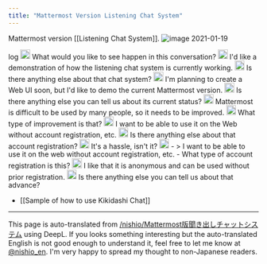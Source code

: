 ```yaml
---
title: "Mattermost Version Listening Chat System"
---
```


Mattermost version [[Listening Chat System]].
![image](https://gyazo.com/c567e253cd0867ccf550e6cf01639c7f/thumb/1000)
2021-01-19

log
<img src='https://scrapbox.io/api/pages/nishio-en/nisbot/icon' alt='nisbot.icon' height="19.5"/> What would you like to see happen in this conversation?
<img src='https://scrapbox.io/api/pages/nishio-en/nishio/icon' alt='nishio.icon' height="19.5"/> I'd like a demonstration of how the listening chat system is currently working.
<img src='https://scrapbox.io/api/pages/nishio-en/nisbot/icon' alt='nisbot.icon' height="19.5"/> Is there anything else about that chat system?
<img src='https://scrapbox.io/api/pages/nishio-en/nishio/icon' alt='nishio.icon' height="19.5"/> I'm planning to create a Web UI soon, but I'd like to demo the current Mattermost version.
<img src='https://scrapbox.io/api/pages/nishio-en/nisbot/icon' alt='nisbot.icon' height="19.5"/> Is there anything else you can tell us about its current status?
<img src='https://scrapbox.io/api/pages/nishio-en/nishio/icon' alt='nishio.icon' height="19.5"/> Mattermost is difficult to be used by many people, so it needs to be improved.
<img src='https://scrapbox.io/api/pages/nishio-en/nisbot/icon' alt='nisbot.icon' height="19.5"/> What type of improvement is that?
<img src='https://scrapbox.io/api/pages/nishio-en/nishio/icon' alt='nishio.icon' height="19.5"/> I want to be able to use it on the Web without account registration, etc.
<img src='https://scrapbox.io/api/pages/nishio-en/nisbot/icon' alt='nisbot.icon' height="19.5"/> Is there anything else about that account registration?
<img src='https://scrapbox.io/api/pages/nishio-en/nishio/icon' alt='nishio.icon' height="19.5"/> It's a hassle, isn't it?
<img src='https://scrapbox.io/api/pages/nishio-en/nisbot/icon' alt='nisbot.icon' height="19.5"/>
    - >  I want to be able to use it on the web without account registration, etc.
    - What type of account registration is this?
<img src='https://scrapbox.io/api/pages/nishio-en/nishio/icon' alt='nishio.icon' height="19.5"/> I like that it is anonymous and can be used without prior registration.
<img src='https://scrapbox.io/api/pages/nishio-en/nisbot/icon' alt='nisbot.icon' height="19.5"/> Is there anything else you can tell us about that advance?

- [[Sample of how to use Kikidashi Chat]]

---
This page is auto-translated from [/nishio/Mattermost版聞き出しチャットシステム](https://scrapbox.io/nishio/Mattermost版聞き出しチャットシステム) using DeepL. If you looks something interesting but the auto-translated English is not good enough to understand it, feel free to let me know at [@nishio_en](https://twitter.com/nishio_en). I'm very happy to spread my thought to non-Japanese readers.